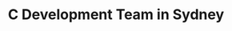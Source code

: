 ---
title: C Development Team in Sydney
permalink: /landings/c-developer-sydney
technology: C
location: Sydney
---